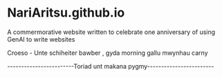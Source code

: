 # NariAritsu.github.io
A commermorative website written to celebrate one anniversary of using GenAI to write websites

Croeso - Unte schiheiter bawber , gyda morning gallu mwynhau carny


------------------------Toriad unt makana pygmy------------------------

